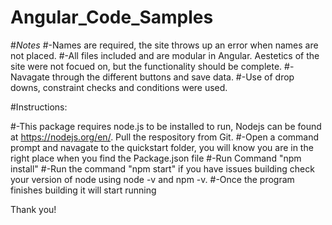 # Angular_Code_Samples

#*Notes*
#-Names are required, the site throws up an error when names are not placed.
#-All files included and are modular in Angular. Aestetics of the site were not focued on, but the functionality should be complete.
#-Navagate through the different buttons and save data.
#-Use of drop downs, constraint checks and conditions were used.



#Instructions:

#-This package requires node.js to be installed to run, Nodejs can be found at https://nodejs.org/en/. Pull the respository from Git.
#-Open a command prompt and navagate to the quickstart folder, you will know you are in the right place when you find the Package.json file
#-Run Command "npm install"
#-Run the command "npm start" if you have issues building check your version of node using node -v and npm -v.
#-Once the program finishes building it will start running


Thank you! 
